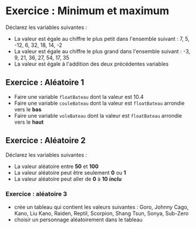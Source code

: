 # Exercice : Minimum et maximum

Déclarez les variables suivantes : 

- La valeur est égale au chiffre le plus petit dans l'ensemble suivant :  7, 5, -12, 6, 32, 18, 14, -2
- La valeur est égale au chiffre le plus grand dans l'ensemble suivant : -3, 9, 21, 36, 27, 54, 17, 35
- La valeur est égale à l'addition des deux précédentes variables

## Exercice : Aléatoire 1

- Faire une variable `floatBateau` dont la valeur est 10.4
- Faire une variable `couleBateau` dont la valeur est `floatBateau` arrondie vers le **bas**
- Faire une variable `voleBateau` dont la valeur est `floatBateau` arrondie vers le **haut**

## Exercice : Aléatoire 2 

Déclarez les variables suivantes : 

- La valeur aléatoire entre **50** et **100**
- La valeur aléatoire peut être seulement **0** ou **1**
- La valeur aléatoire peut aller de **0** à **10** __*inclu*__


### Exercice : aléatoire 3

* crée un tableau qui contient les valeurs suivantes : Goro, Johnny Cago, Kano, Liu Kano, Raiden, Reptil, Scorpion, Shang Tsun, Sonya, Sub-Zero
* choisir un personnage aléatoirement dans le tableau













